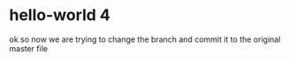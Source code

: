 # hello-world 4

ok so now we are trying to change the 
branch and commit it to the original master file
